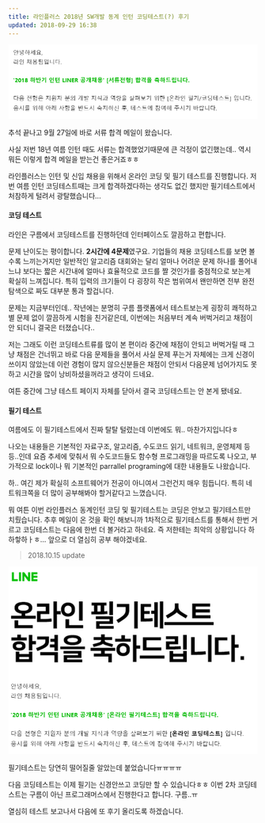 ```yaml
---
title: 라인플러스 2018년 SW개발 동계 인턴 코딩테스트(?) 후기
updated: 2018-09-29 16:38
---
```


![img_01](https://raw.githubusercontent.com/jeageon/jeageon.github.io/master/_images/img_01.PNG)

추석 끝나고 9월 27일에 바로 서류 합격 메일이 왔습니다.

사실 저번 18년 여름 인턴 때도 서류는 합격했었기때문에 큰 걱정이 없긴했는데.. 역시 뭐든 이렇게 합격 메일을 받는건 좋은거죠ㅎㅎ

라인플러스는 인턴 및 신입 채용을 위해서 온라인 코딩 및 필기 테스트를 진행합니다. 저번 여름 인턴 코딩테스트때는 크게 합격하겠다하는 생각도 없긴 했지만 필기테스트에서 처참하게 털려서 광탈했습니다...

<div class="divider"></div>

#### 코딩 테스트

라인은 구름에서 코딩테스트를 진행하던데 인터페이스도 깔끔하고 편합니다.

문제 난이도는 평이합니다.  **2시간에 4문제**였구요. 기업들의 채용 코딩테스트를 보면 볼 수록 느끼는거지만 일반적인 알고리즘 대회와는 달리 얼마나 어려운 문제 하나를 풀어내느냐 보다는 짧은 시간내에 얼마나 효율적으로 코드를 짤 것인가를 중점적으로 보는게 확실히 느껴집니다. 특히 입력의 크기들이 다 굉장히 작은 범위여서 왠만하면 전부 완전탐색으로 짜도 대부분 통과 할겁니다.

문제는 지금부터인데.. 작년에는 분명히 구름 플랫폼에서 테스트보는게 굉장히 쾌적하고 별 문제 없이 깔끔하게 시험을 친거같은데, 이번에는 처음부터 계속 버벅거리고 채점이 안 되더니 결국은 터졌습니다.. 

저는 그래도 이런 코딩테스트류를 많이 본 편이라 중간에 채점이 안되고 버벅거릴 때 그냥 채점은 건너뛰고 바로 다음 문제들을 풀어서 사실 문제 푸는거 자체에는 크게 신경이 쓰이지 않았는데 이런 경험이 많지 않으신분들은 채점이 안되서 다음문제 넘어가지도 못하고 시간을 많이 낭비하셨을꺼라고 생각이 드네요.

여튼 중간에 그냥 테스트 페이지 자체를 닫아서 결국 코딩테스트는 안 본게 됐네요.



#### 필기 테스트

여름에도 이 필기테스트에서 진짜 탈탈 털렸는데 이번에도 뭐.. 마찬가지입니다ㅎ

나오는 내용들은 기본적인 자료구조, 알고리즘, 수도코드 읽기, 네트워크, 운영체제 등등..인데 요즘 추세에 맞춰서 뭐 수도코드들도 함수형 프로그래밍을 따르도록 나오고, 부가적으로 lock이나 뭐 기본적인 parrallel programing에 대한 내용들도 나왔습니다. 

하.. 여긴 제가 확실히 소프트웨어가 전공이 아니여서 그런건지 매우 힘듭니다. 특히 네트워크쪽을 더 많이 공부해봐야 할거같다고 느꼈습니다.

<div class="divider"></div>

뭐 여튼 이번 라인플러스 동계인턴 코딩 및 필기테스트는 코딩은 안보고 필기테스트만 치뤘습니다. 추후 메일이 온 것을 확인 해보니까 1차적으로 필기테스트를 통해서 한번 거르고 코딩테스트는 다음에 한번 더 볼거라고 하네요. 즉 저한테는 최악의 상황입니다 하하핳하ㅏㅎ... 앞으로 더 열심히 공부 해야겠네요.

<div class="divider"></div>

> 2018.10.15 update

![img_02](../_images/img_02.png)

필기테스트는 당연히 떨어질줄 알았는데 붙었습니다ㅠㅠㅠㅠ

다음 코딩테스트는 이제 필기는 신경안쓰고 코딩만 할 수 있습니다ㅎㅎ 이번 2차 코딩테스트는 구름이 아닌 프로그래머스에서 진행한다고 합니다. 구름..ㅠ

열심히 테스트 보고나서 다음에 또 후기 올리도록 하겠습니다.
